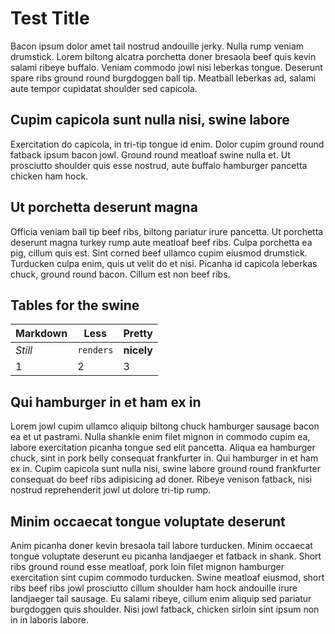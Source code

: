 # Test Title

Bacon ipsum dolor amet tail nostrud andouille jerky. Nulla rump veniam drumstick. Lorem biltong alcatra porchetta doner bresaola beef quis kevin salami ribeye buffalo. Veniam commodo jowl nisi leberkas tongue. Deserunt spare ribs ground round burgdoggen ball tip. Meatball leberkas ad, salami aute tempor cupidatat shoulder sed capicola.

## Cupim capicola sunt nulla nisi, swine labore

Exercitation do capicola, in tri-tip tongue id enim. Dolor cupim ground round fatback ipsum bacon jowl. Ground round meatloaf swine nulla et. Ut prosciutto shoulder quis esse nostrud, aute buffalo hamburger pancetta chicken ham hock.

## Ut porchetta deserunt magna

Officia veniam ball tip beef ribs, biltong pariatur irure pancetta. Ut porchetta deserunt magna turkey rump aute meatloaf beef ribs. Culpa porchetta ea pig, cillum quis est. Sint corned beef ullamco cupim eiusmod drumstick. Turducken culpa enim, quis ut velit do et nisi. Picanha id capicola leberkas chuck, ground round bacon. Cillum est non beef ribs.

## Tables for the swine

Markdown | Less | Pretty
--- | --- | ---
*Still* | `renders` | **nicely**
1 | 2 | 3

## Qui hamburger in et ham ex in

Lorem jowl cupim ullamco aliquip biltong chuck hamburger sausage bacon ea et ut pastrami. Nulla shankle enim filet mignon in commodo cupim ea, labore exercitation picanha tongue sed elit pancetta. Aliqua ea hamburger chuck, sint in pork belly consequat frankfurter in. Qui hamburger in et ham ex in. Cupim capicola sunt nulla nisi, swine labore ground round frankfurter consequat do beef ribs adipisicing ad doner. Ribeye venison fatback, nisi nostrud reprehenderit jowl ut dolore tri-tip rump.

## Minim occaecat tongue voluptate deserunt

Anim picanha doner kevin bresaola tail labore turducken. Minim occaecat tongue voluptate deserunt eu picanha landjaeger et fatback in shank. Short ribs ground round esse meatloaf, pork loin filet mignon hamburger exercitation sint cupim commodo turducken. Swine meatloaf eiusmod, short ribs beef ribs jowl prosciutto cillum shoulder ham hock andouille irure landjaeger tail sausage. Eu salami ribeye, cillum enim aliquip sed pariatur burgdoggen quis shoulder. Nisi jowl fatback, chicken sirloin sint ipsum non in in laboris labore.
